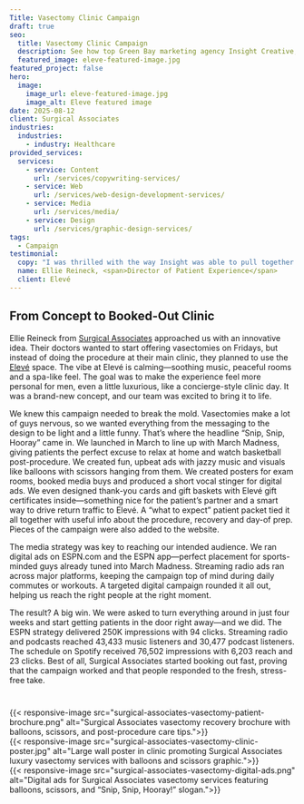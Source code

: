 ```yaml
---
Title: Vasectomy Clinic Campaign
draft: true
seo:
  title: Vasectomy Clinic Campaign
  description: See how top Green Bay marketing agency Insight Creative, Inc., launched a new marketing campaign for Surgical Associates in Wausau, WI.
  featured_image: eleve-featured-image.jpg
featured_project: false
hero:
  image:
    image_url: eleve-featured-image.jpg
    image_alt: Eleve featured image
date: 2025-08-12
client: Surgical Associates
industries:
  industries:
    - industry: Healthcare
provided_services:
  services:
    - service: Content
      url: /services/copywriting-services/
    - service: Web
      url: /services/web-design-development-services/
    - service: Media
      url: /services/media/
    - service: Design
      url: /services/graphic-design-services/
tags:
  - Campaign
testimonial: 
  copy: "I was thrilled with the way Insight was able to pull together so many assets in such a short period of time. They added an element of light-heartedness to something that can be very stressful for men. Insight really nailed this campaign!"
  name: Ellie Reineck, <span>Director of Patient Experience</span>
  client: Elevé
---
```


<div class="block">
  <div class="wrapper flow">

  ## From Concept to Booked-Out Clinic

  Ellie Reineck from [Surgical Associates](https://sawisconsin.com/) approached us with an innovative idea. Their doctors wanted to start offering vasectomies on Fridays, but instead of doing the procedure at their main clinic, they planned to use the [Elevé](https://www.elevemedspa.com/) space. The vibe at Elevé is calming—soothing music, peaceful rooms and a spa-like feel. The goal was to make the experience feel more personal for men, even a little luxurious, like a concierge-style clinic day. It was a brand-new concept, and our team was excited to bring it to life. 

  We knew this campaign needed to break the mold. Vasectomies make a lot of guys nervous, so we wanted everything from the messaging to the design to be light and a little funny. That’s where the headline “Snip, Snip, Hooray” came in. We launched in March to line up with March Madness, giving patients the perfect excuse to relax at home and watch basketball post-procedure. We created fun, upbeat ads with jazzy music and visuals like balloons with scissors hanging from them. We created posters for exam rooms, booked media buys and produced a short vocal stinger for digital ads. We even designed thank-you cards and gift baskets with Elevé gift certificates inside—something nice for the patient’s partner and a smart way to drive return traffic to Elevé. A “what to expect” patient packet tied it all together with useful info about the procedure, recovery and day-of prep. Pieces of the campaign were also added to the website. 

  The media strategy was key to reaching our intended audience. We ran digital ads on ESPN.com and the ESPN app—perfect placement for sports-minded guys already tuned into March Madness. Streaming radio ads ran across major platforms, keeping the campaign top of mind during daily commutes or workouts. A targeted digital campaign rounded it all out, helping us reach the right people at the right moment.  

  The result? A big win. We were asked to turn everything around in just four weeks and start getting patients in the door right away—and we did. The ESPN strategy delivered 250K impressions with 94 clicks. Streaming radio and podcasts reached 43,433 music listeners and 30,477 podcast listeners. The schedule on Spotify received 76,502 impressions with 6,203 reach and 23 clicks. Best of all, Surgical Associates started booking out fast, proving that the campaign worked and that people responded to the fresh, stress-free take.
  </div>
</div>

<div class="wrapper-md">
  <div class="flex-grid" style="margin-top:40px;">
    {{< responsive-image src="surgical-associates-vasectomy-patient-brochure.png" alt="Surgical Associates vasectomy recovery brochure with balloons, scissors, and post-procedure care tips.">}}
  </div>
  <div class="flex-grid">
    {{< responsive-image src="surgical-associates-vasectomy-clinic-poster.jpg" alt="Large wall poster in clinic promoting Surgical Associates luxury vasectomy services with balloons and scissors graphic.">}}
  </div>
  <div class="flex-grid">
    {{< responsive-image src="surgical-associates-vasectomy-digital-ads.png" alt="Digital ads for Surgical Associates vasectomy services featuring balloons, scissors, and “Snip, Snip, Hooray!” slogan.">}}
  </div>
</div>
